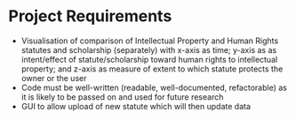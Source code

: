 # Project Requirements
* Visualisation of comparison of Intellectual Property and Human Rights statutes and scholarship (separately) with x-axis as time; y-axis as as intent/effect of statute/scholarship toward human rights to intellectual property; and z-axis as measure of extent to which statute protects the owner or the user
* Code must be well-written (readable, well-documented, refactorable) as it is likely to be passed on and used for future research
* GUI to allow upload of new statute which will then update data
